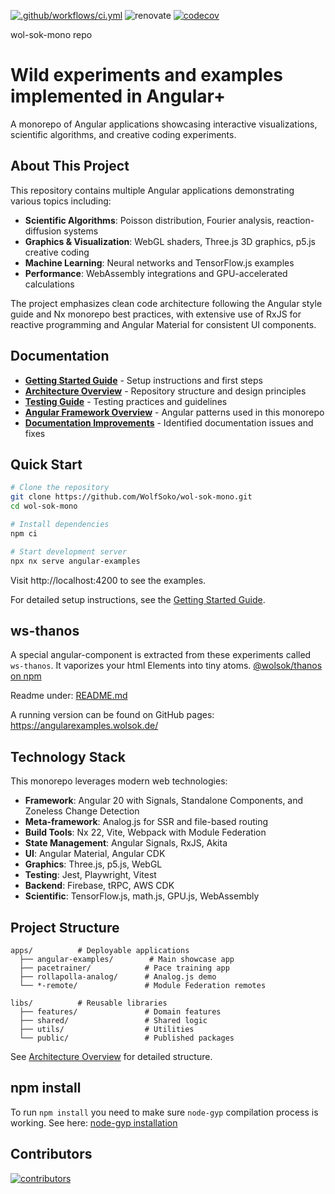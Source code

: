 [![.github/workflows/ci.yml](https://github.com/WolfSoko/wol-sok-mono/actions/workflows/ci.yml/badge.svg)](https://github.com/WolfSoko/wol-sok-mono/actions/workflows/ci.yml)
![renovate](https://img.shields.io/badge/maintained%20with-renovate-blue?logo=renovatebot)
[![codecov](https://codecov.io/github/WolfSoko/wol-sok-mono/branch/main/graph/badge.svg?token=SYKFAX478R)](https://codecov.io/github/WolfSoko/wol-sok-mono)

wol-sok-mono repo

# Wild experiments and examples implemented in Angular+

A monorepo of Angular applications showcasing interactive visualizations, scientific algorithms, and creative coding experiments.

## About This Project

This repository contains multiple Angular applications demonstrating various topics including:

- **Scientific Algorithms**: Poisson distribution, Fourier analysis, reaction-diffusion systems
- **Graphics & Visualization**: WebGL shaders, Three.js 3D graphics, p5.js creative coding
- **Machine Learning**: Neural networks and TensorFlow.js examples
- **Performance**: WebAssembly integrations and GPU-accelerated calculations

The project emphasizes clean code architecture following the Angular style guide and Nx monorepo best practices, with extensive use of RxJS for reactive programming and Angular Material for consistent UI components.

## Documentation

- **[Getting Started Guide](./docs/GETTING_STARTED.md)** - Setup instructions and first steps
- **[Architecture Overview](./docs/ARCHITECTURE.md)** - Repository structure and design principles
- **[Testing Guide](./docs/TESTING.md)** - Testing practices and guidelines
- **[Angular Framework Overview](./docs/ANGULAR.md)** - Angular patterns used in this monorepo
- **[Documentation Improvements](./docs/IMPROVEMENTS.md)** - Identified documentation issues and fixes

## Quick Start

```bash
# Clone the repository
git clone https://github.com/WolfSoko/wol-sok-mono.git
cd wol-sok-mono

# Install dependencies
npm ci

# Start development server
npx nx serve angular-examples
```

Visit http://localhost:4200 to see the examples.

For detailed setup instructions, see the [Getting Started Guide](./docs/GETTING_STARTED.md).

## ws-thanos

A special angular-component is extracted from these experiments called `ws-thanos`. It vaporizes your html Elements into
tiny atoms.
[@wolsok/thanos on npm](https://www.npmjs.com/package/@wolsok/thanos)

Readme under: [README.md](./libs/public/ws-thanos/README.md)

A running version can be found on GitHub pages: https://angularexamples.wolsok.de/

## Technology Stack

This monorepo leverages modern web technologies:

- **Framework**: Angular 20 with Signals, Standalone Components, and Zoneless Change Detection
- **Meta-framework**: Analog.js for SSR and file-based routing
- **Build Tools**: Nx 22, Vite, Webpack with Module Federation
- **State Management**: Angular Signals, RxJS, Akita
- **UI**: Angular Material, Angular CDK
- **Graphics**: Three.js, p5.js, WebGL
- **Testing**: Jest, Playwright, Vitest
- **Backend**: Firebase, tRPC, AWS CDK
- **Scientific**: TensorFlow.js, math.js, GPU.js, WebAssembly

## Project Structure

```
apps/          # Deployable applications
  ├── angular-examples/        # Main showcase app
  ├── pacetrainer/            # Pace training app
  ├── rollapolla-analog/      # Analog.js demo
  └── *-remote/               # Module Federation remotes

libs/          # Reusable libraries
  ├── features/               # Domain features
  ├── shared/                 # Shared logic
  ├── utils/                  # Utilities
  └── public/                 # Published packages
```

See [Architecture Overview](./docs/ARCHITECTURE.md) for detailed structure.

## npm install

To run `npm install` you need to make sure `node-gyp` compilation process is working. See here: [node-gyp installation](https://github.com/nodejs/node-gyp#installation)

## Contributors

[![contributors](https://contrib.rocks/image?repo=WolfSoko/wol-sok-mono)](https://github.com/WolfSoko/wol-sok-mono/graphs/contributors)
